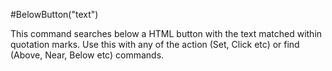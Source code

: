 #BelowButton("text")



This command searches below a HTML button with the text matched within quotation marks. Use this with any of the action (Set, Click etc) or find (Above, Near, Below etc) commands.